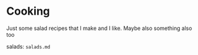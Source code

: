 # Cooking

Just some salad recipes that I make and I like. Maybe also something also too

salads: `salads.md`
